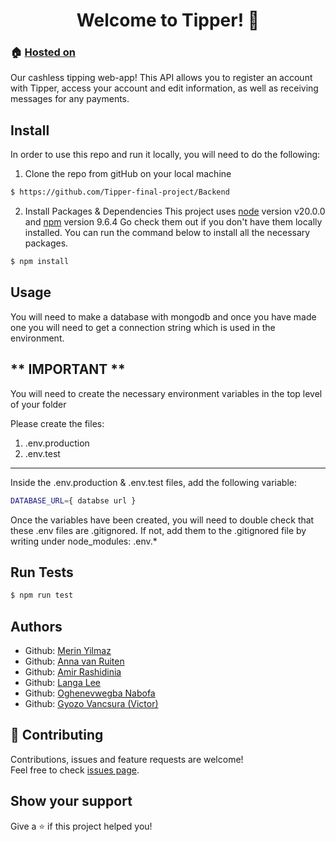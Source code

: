 <h1 align="center">Welcome to Tipper! 👋</h1>

### 🏠 [Hosted on](https://tipper-api-xzkf.onrender.com/)

Our cashless tipping web-app! This API allows you to register an account with Tipper, access your account and edit information, as well as receiving messages for any payments.

## Install

In order to use this repo and run it locally, you will need to do the following:

1. Clone the repo from gitHub on your local machine

```sh
$ https://github.com/Tipper-final-project/Backend
```

2. Install Packages & Dependencies
   This project uses [node](http://nodejs.org) version v20.0.0 and [npm](https://npmjs.com) version 9.6.4
   Go check them out if you don't have them locally installed.
   You can run the command below to install all the necessary packages.

```sh
$ npm install
```

## Usage
You will need to make a database with mongodb and once you have made one you will need to get a connection string which is used in the environment.

## ** IMPORTANT **

You will need to create the necessary environment variables in the top level of your folder

Please create the files:

1. .env.production
2. .env.test

---------------------------------------------------------

Inside the .env.production & .env.test files, add the following variable:

```sh
DATABASE_URL={ databse url }
```

Once the variables have been created, you will need to double check that these .env files are .gitignored. If not, add them to the .gitignored file by writing under node_modules: .env.*

## Run Tests

```sh
$ npm run test
```

## Authors

- Github: [Merin Yilmaz](https://github.com/Merin-Yilmaz)
- Github: [Anna van Ruiten](https://github.com/avr87)
- Github: [Amir Rashidinia](https://github.com/Amir-Rsh)
- Github: [Langa Lee](https://github.com/LangaLee)
- Github: [Oghenevwegba Nabofa](https://github.com/ericnabofa)
- Github: [Gyozo Vancsura (Victor)](https://github.com/gyozoke)

## 🤝 Contributing

Contributions, issues and feature requests are welcome!<br />Feel free to check [issues page](https://github.com/Tipper-final-project/Backend/issues).

## Show your support

Give a ⭐️ if this project helped you!
